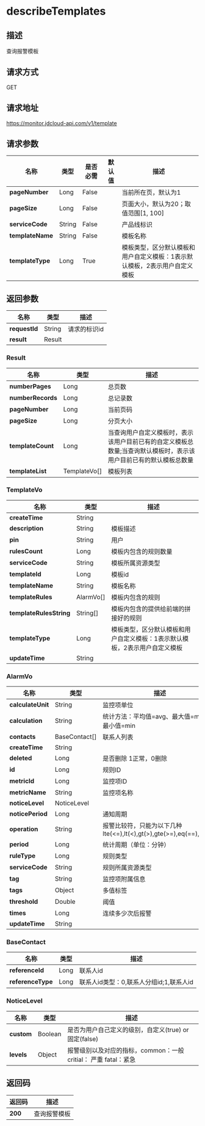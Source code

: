 # describeTemplates


## 描述
查询报警模板

## 请求方式
GET

## 请求地址
https://monitor.jdcloud-api.com/v1/template


## 请求参数
|名称|类型|是否必需|默认值|描述|
|---|---|---|---|---|
|**pageNumber**|Long|False| |当前所在页，默认为1|
|**pageSize**|Long|False| |页面大小，默认为20；取值范围[1, 100]|
|**serviceCode**|String|False| |产品线标识|
|**templateName**|String|False| |模板名称|
|**templateType**|Long|True| |模板类型，区分默认模板和用户自定义模板：1表示默认模板，2表示用户自定义模板|


## 返回参数
|名称|类型|描述|
|---|---|---|
|**requestId**|String|请求的标识id|
|**result**|Result| |

### Result
|名称|类型|描述|
|---|---|---|
|**numberPages**|Long|总页数|
|**numberRecords**|Long|总记录数|
|**pageNumber**|Long|当前页码|
|**pageSize**|Long|分页大小|
|**templateCount**|Long|当查询用户自定义模板时，表示该用户目前已有的自定义模板总数量;当查询默认模板时，表示该用户目前已有的默认模板总数量|
|**templateList**|TemplateVo[]|模板列表|
### TemplateVo
|名称|类型|描述|
|---|---|---|
|**createTime**|String| |
|**description**|String|模板描述|
|**pin**|String|用户|
|**rulesCount**|Long|模板内包含的规则数量|
|**serviceCode**|String|模板所属资源类型|
|**templateId**|Long|模板id|
|**templateName**|String|模板名称|
|**templateRules**|AlarmVo[]|模板内包含的规则|
|**templateRulesString**|String[]|模板内包含的提供给前端的拼接好的规则|
|**templateType**|Long|模板类型，区分默认模板和用户自定义模板：1表示默认模板，2表示用户自定义模板|
|**updateTime**|String| |
### AlarmVo
|名称|类型|描述|
|---|---|---|
|**calculateUnit**|String|监控项单位|
|**calculation**|String|统计方法：平均值=avg、最大值=max、最小值=min|
|**contacts**|BaseContact[]|联系人列表|
|**createTime**|String| |
|**deleted**|Long|是否删除 1正常，0删除|
|**id**|Long|规则ID|
|**metricId**|Long|监控项ID|
|**metricName**|String|监控项名称|
|**noticeLevel**|NoticeLevel| |
|**noticePeriod**|Long|通知周期|
|**operation**|String|报警比较符，只能为以下几种lte(<=),lt(<),gt(>),gte(>=),eq(==),ne(!=)|
|**period**|Long|统计周期（单位：分钟）|
|**ruleType**|Long|规则类型|
|**serviceCode**|String|规则所属资源类型|
|**tag**|String|监控项附属信息|
|**tags**|Object|多值标签|
|**threshold**|Double|阈值|
|**times**|Long|连续多少次后报警|
|**updateTime**|String| |
### BaseContact
|名称|类型|描述|
|---|---|---|
|**referenceId**|Long|联系人id|
|**referenceType**|Long|联系人id类型：0,联系人分组id;1,联系人id|
### NoticeLevel
|名称|类型|描述|
|---|---|---|
|**custom**|Boolean|是否为用户自己定义的级别，自定义(true) or 固定(false)|
|**levels**|Object|报警级别以及对应的指标，common：一般 critial： 严重 fatal：紧急|

## 返回码
|返回码|描述|
|---|---|
|**200**|查询报警模板|
